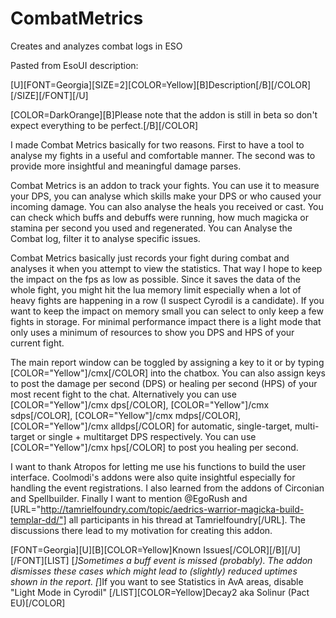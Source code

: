 # CombatMetrics
Creates and analyzes combat logs in ESO

Pasted from EsoUI description:

[U][FONT=Georgia][SIZE=2][COLOR=Yellow][B]Description[/B][/COLOR][/SIZE][/FONT][/U]

[COLOR=DarkOrange][B]Please note that the addon is still in beta so don't expect everything to be perfect.[/B][/COLOR]

I made Combat Metrics basically for two reasons. First to have a tool to analyse my fights in a useful and comfortable manner. The second was to provide more insightful and meaningful damage parses. 

Combat Metrics is an addon to track your fights. You can use it to measure your DPS, you can analyse which skills make your DPS or who caused your incoming damage. You can also analyse the heals you received or cast. You can check which buffs and debuffs were running, how much magicka or stamina per second you used and regenerated. You can Analyse the Combat log, filter it to analyse specific issues. 

Combat Metrics basically just records your fight during combat and analyses it when you attempt to view the statistics. That way I hope to keep the impact on the fps as low as possible. Since it saves the data of the whole fight, you might hit the lua memory limit especially when a lot of heavy fights are happening in a row (I suspect Cyrodil is a candidate). If you want to keep the impact on memory small you can select to only keep a few fights in storage. For minimal performance impact there is a light mode that only uses a minimum of resources to show you DPS and HPS of your current fight.

The main report window can be toggled by assigning a key to it or by typing [COLOR="Yellow"]/cmx[/COLOR] into the chatbox. 
You can also assign keys to post the damage per second (DPS) or healing per second (HPS) of your most recent fight to the chat. Alternatively you can use [COLOR="Yellow"]/cmx dps[/COLOR], [COLOR="Yellow"]/cmx sdps[/COLOR], [COLOR="Yellow"]/cmx mdps[/COLOR], [COLOR="Yellow"]/cmx alldps[/COLOR] for automatic, single-target, multi-target or single + multitarget DPS respectively. You can use [COLOR="Yellow"]/cmx hps[/COLOR] to post you healing per second.

 I want to thank Atropos for letting me use his functions to build the user interface. Coolmodi's addons were also quite insightful especially for handling the event registrations. I also learned from the addons of Circonian and Spellbuilder. Finally I want to mention @EgoRush and [URL="http://tamrielfoundry.com/topic/aedrics-warrior-magicka-build-templar-dd/"] all participants in his thread at Tamrielfoundry[/URL]. The discussions there lead to my motivation for creating this addon.

[FONT=Georgia][U][B][COLOR=Yellow]Known Issues[/COLOR][/B][/U][/FONT][LIST]
[*]Sometimes a buff event is missed (probably). The addon dismisses these cases which might lead to (slightly) reduced uptimes shown in the report.
[*]If you want to see Statistics in AvA areas, disable "Light Mode in Cyrodil"
[/LIST][COLOR=Yellow]Decay2 aka Solinur (Pact EU)[/COLOR]